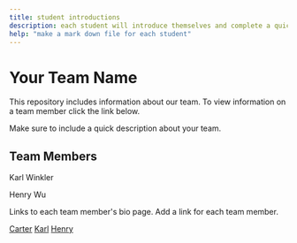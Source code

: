 ```yaml
---
title: student introductions
description: each student will introduce themselves and complete a quick bio
help: "make a mark down file for each student"
---
```


# Your Team Name

This repository includes information about our team. To view information on a team member click the link below.

Make sure to include a quick description about your team.

## Team Members

Karl Winkler

Henry Wu

Links to each team member's bio page. Add a link for each team member.


[Carter](/Carter.md)
[Karl](/karl.md)
[Henry](/henry.md)
